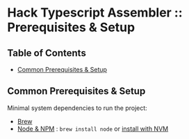 # Hack Typescript Assembler :: Prerequisites & Setup <!-- omit in toc -->

## Table of Contents <!-- omit in toc -->

<!-- TOC -->

- [Common Prerequisites & Setup](#common-prerequisites--setup)

<!-- /TOC -->

## Common Prerequisites & Setup

Minimal system dependencies to run the project:

- [Brew](https://brew.sh/)
- [Node & NPM](https://nodejs.org/en/) : `brew install node` or [install with NVM](https://github.com/creationix/nvm)
